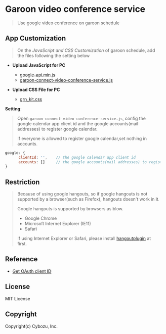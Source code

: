 # Garoon video conference service

> Use google video conference on garoon schedule

## App Customization

> On the _JavaScript and CSS Customization_ of garoon schedule, add the files following the setting below

- **Upload JavaScript for PC**
  - [google-api.min.js](https://apis.google.com/js/api.js)
  - [garoon-connect-video-conference-service.js](./js/garoon-connect-video-conference-service.js)

- **Upload CSS File for PC**
  - [grn_kit.css](https://github.com/garoon/css-for-customize/blob/master/css/grn_kit.css)

**Setting**:
> Open `garoon-connect-video-conference-service.js`, config the google calendar app client id and the google accounts(mail addresses) to register google calendar.
>
> If everyone is allowed to register google calendar,set nothing in accounts.

```javascript
google: {
      clientId: '',    // the google calendar app client id
      accounts: []     // the google accounts(mail addresses) to register google calendar
}

```
## Restriction
> Because of using google hangouts, so if google hangouts is not supported by a browser(such as Firefox), hangouts doesn't work in it.
>
> Google hangouts is supported by browsers as blow.
>
>   - Google Chrome
>   - Microsoft Internet Explorer (IE11)
>   - Safari
>
> If using Internet Explorer or Safari, please install [hangoutplugin](https://www.google.com/tools/dlpage/hangoutplugin) at first.

## Reference

- [Get OAuth client ID](https://developers.google.com/api-client-library/javascript/start/start-js#setup)

## License

MIT License

## Copyright

Copyright(c) Cybozu, Inc.
